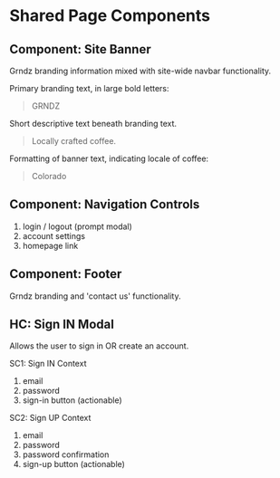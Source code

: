 # Shared Page Components

## Component: Site Banner

Grndz branding information mixed with site-wide navbar functionality.

Primary branding text, in large bold letters:

>GRNDZ

Short descriptive text beneath branding text.

>Locally crafted coffee.

Formatting of banner text, indicating locale of coffee:

>Colorado

## Component: Navigation Controls

1. login / logout (prompt modal)
2. account settings
3. homepage link

## Component: Footer

Grndz branding and 'contact us' functionality.

## HC: Sign IN Modal

Allows the user to sign in OR create an account.

SC1: Sign IN Context

1. email
2. password
3. sign-in button (actionable)

SC2: Sign UP Context

1. email
2. password
3. password confirmation
4. sign-up button (actionable)
